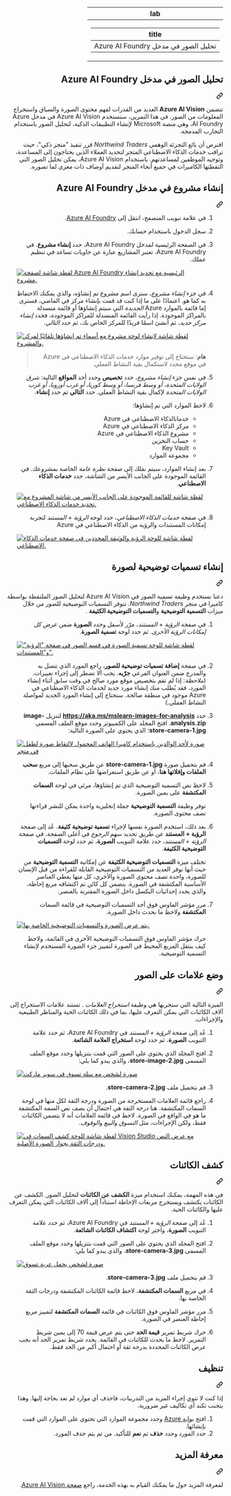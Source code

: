 <div class="Box-sc-g0xbh4-0 eoaCFS js-snippet-clipboard-copy-unpositioned undefined" data-hpc="true"><article class="markdown-body entry-content container-lg" itemprop="text"><div dir="rtl"><markdown-accessiblity-table data-catalyst=""><table>
  <thead>
  <tr>
  <th>lab</th>
  </tr>
  </thead>
  <tbody>
  <tr>
  <td><div dir="rtl"><table>
  <thead>
  <tr>
  <th>title</th>
  </tr>
  </thead>
  <tbody>
  <tr>
  <td><div dir="rtl">تحليل الصور في مدخل Azure AI Foundry</div></td>
  </tr>
  </tbody>
</table>
</div></td>
  </tr>
  </tbody>
</table></markdown-accessiblity-table>

<div class="markdown-heading" dir="rtl"><h1 tabindex="-1" class="heading-element" dir="rtl">تحليل الصور في مدخل Azure AI Foundry</h1><a id="user-content-تحليل-الصور-في-مدخل-azure-ai-foundry" class="anchor" aria-label="Permalink: تحليل الصور في مدخل Azure AI Foundry" href="#تحليل-الصور-في-مدخل-azure-ai-foundry"><svg class="octicon octicon-link" viewBox="0 0 16 16" version="1.1" width="16" height="16" aria-hidden="true"><path d="m7.775 3.275 1.25-1.25a3.5 3.5 0 1 1 4.95 4.95l-2.5 2.5a3.5 3.5 0 0 1-4.95 0 .751.751 0 0 1 .018-1.042.751.751 0 0 1 1.042-.018 1.998 1.998 0 0 0 2.83 0l2.5-2.5a2.002 2.002 0 0 0-2.83-2.83l-1.25 1.25a.751.751 0 0 1-1.042-.018.751.751 0 0 1-.018-1.042Zm-4.69 9.64a1.998 1.998 0 0 0 2.83 0l1.25-1.25a.751.751 0 0 1 1.042.018.751.751 0 0 1 .018 1.042l-1.25 1.25a3.5 3.5 0 1 1-4.95-4.95l2.5-2.5a3.5 3.5 0 0 1 4.95 0 .751.751 0 0 1-.018 1.042.751.751 0 0 1-1.042.018 1.998 1.998 0 0 0-2.83 0l-2.5 2.5a1.998 1.998 0 0 0 0 2.83Z"></path></svg></a></div>
<p dir="rtl">تتضمن <strong>Azure AI Vision</strong> العديد من القدرات لفهم محتوى الصورة والسياق واستخراج المعلومات من الصور. في هذا التمرين، ستستخدم Azure AI Vision في مدخل Azure AI Foundry، وهي منصة Microsoft لإنشاء التطبيقات الذكية، لتحليل الصور باستخدام التجارب المدمجة.</p>
<p dir="rtl">افترض أن بائع التجزئة الوهمي <em>Northwind Traders</em> قرر تنفيذ "متجر ذكي"، حيث تراقب خدمات الذكاء الاصطناعي المتجر لتحديد العملاء الذين يحتاجون إلى المساعدة، وتوجيه الموظفين لمساعدتهم. باستخدام Azure AI Vision، يمكن تحليل الصور التي التقطتها الكاميرات في جميع أنحاء المتجر لتقديم أوصاف ذات مغزى لما تصوره.</p>
<div class="markdown-heading" dir="rtl"><h2 tabindex="-1" class="heading-element" dir="rtl">إنشاء مشروع في مدخل Azure AI Foundry</h2><a id="user-content-إنشاء-مشروع-في-مدخل-azure-ai-foundry" class="anchor" aria-label="Permalink: إنشاء مشروع في مدخل Azure AI Foundry" href="#إنشاء-مشروع-في-مدخل-azure-ai-foundry"><svg class="octicon octicon-link" viewBox="0 0 16 16" version="1.1" width="16" height="16" aria-hidden="true"><path d="m7.775 3.275 1.25-1.25a3.5 3.5 0 1 1 4.95 4.95l-2.5 2.5a3.5 3.5 0 0 1-4.95 0 .751.751 0 0 1 .018-1.042.751.751 0 0 1 1.042-.018 1.998 1.998 0 0 0 2.83 0l2.5-2.5a2.002 2.002 0 0 0-2.83-2.83l-1.25 1.25a.751.751 0 0 1-1.042-.018.751.751 0 0 1-.018-1.042Zm-4.69 9.64a1.998 1.998 0 0 0 2.83 0l1.25-1.25a.751.751 0 0 1 1.042.018.751.751 0 0 1 .018 1.042l-1.25 1.25a3.5 3.5 0 1 1-4.95-4.95l2.5-2.5a3.5 3.5 0 0 1 4.95 0 .751.751 0 0 1-.018 1.042.751.751 0 0 1-1.042.018 1.998 1.998 0 0 0-2.83 0l-2.5 2.5a1.998 1.998 0 0 0 0 2.83Z"></path></svg></a></div>
<ol dir="rtl">
<li>
<p dir="rtl">في علامة تبويب المتصفح، انتقل إلى <a href="https://ai.azure.com?azure-portal=true" rel="nofollow">Azure AI Foundry</a>.</p>
</li>
<li>
<p dir="rtl">سجل الدخول باستخدام حسابك.</p>
</li>
<li>
<p dir="rtl">في الصفحة الرئيسية لمدخل Azure AI Foundry، حدد <strong>إنشاء مشروع</strong>. في Azure AI Foundry، تعتبر المشاريع عبارة عن حاويات تساعد في تنظيم عملك.</p>
</li>
<p dir="auto"><a target="_blank" rel="noopener noreferrer" href="https://github.com/MicrosoftLearning/mslearn-ai-fundamentals/blob/main/Instructions/Labs/media/azure-ai-foundry-home-page.png"><img src="https://github.com/MicrosoftLearning/mslearn-ai-fundamentals/blob/main/Instructions/Labs/media/azure-ai-foundry-home-page.png" alt="لقطة شاشة لصفحة Azure AI Foundry الرئيسية مع تحديد إنشاء مشروع." style="max-width: 100%;"></a></p>
</li>
<li>
<p dir="rtl">في جزء <em>إنشاء مشروع</em>، سترى اسم مشروع تم إنشاؤه، والذي يمكنك الاحتفاظ به كما هو. اعتمادًا على ما إذا كنت قد قمت بإنشاء مركز في الماضي، فسترى إما قائمة بالموارد Azure <em>الجديدة</em> التي سيتم إنشاؤها أو قائمة منسدلة بالمراكز الموجودة. إذا رأيت القائمة المنسدلة للمراكز الموجودة، فحدد <em>إنشاء مركز جديد</em>، ثم أنشئ اسمًا فريدًا للمركز الخاص بك، ثم حدد <em>التالي</em>.</p>
</li>
<p dir="auto"><a target="_blank" rel="noopener noreferrer" href="https://github.com/MicrosoftLearning/mslearn-ai-fundamentals/blob/main/Instructions/Labs/media/azure-ai-foundry-create-project.png"><img src="https://github.com/MicrosoftLearning/mslearn-ai-fundamentals/blob/main/Instructions/Labs/media/azure-ai-foundry-create-project.png" alt="لقطة شاشة لإنشاء لوحة مشروع مع أسماء تم إنشاؤها تلقائيًا لمركز والمشروع." style="max-width: 100%;"></a></p>
<blockquote>
<p dir="rtl"><strong>هام</strong>: ستحتاج إلى توفير موارد خدمات الذكاء الاصطناعي في Azure في موقع محدد لاستكمال بقية النشاط العملي.</p>
</blockquote>
</li>
<li>
<p dir="rtl">في نفس جزء <em>إنشاء مشروع</em>، حدد <strong>تخصيص</strong> وحدد أحد <strong>المواقع</strong> التالية: <em>شرق الولايات المتحدة، أو وسط فرنسا، أو وسط كوريا، أو غرب أوروبا، أو غرب الولايات المتحدة</em> لإكمال بقية النشاط العملي. حدد <strong>التالي</strong> ثم حدد <strong>إنشاء</strong>.</p>
</li>
<li>
<p dir="rtl">لاحظ الموارد التي تم إنشاؤها:</p>
<ul dir="rtl">
<li>خدماتالذكاء الاصطناعي في Azure</li>
<li>مركز الذكاء الاصطناعي في Azure</li>
<li>مشروع الذكاء الاصطناعي في Azure</li>
<li>حساب التخزين</li>
<li>Key Vault</li>
<li>مجموعة الموارد</li>
</ul>
</li>
<li>
<p dir="rtl">بعد إنشاء الموارد، سيتم نقلك إلى صفحة <em>نظرة عامة</em> الخاصة بمشروعك. في القائمة الموجودة على الجانب الأيسر من الشاشة، حدد <strong>خدمات الذكاء الاصطناعي</strong>.</p>
</li>
<p dir="auto"><a target="_blank" rel="noopener noreferrer" href="https://github.com/MicrosoftLearning/mslearn-ai-fundamentals/blob/main/Instructions/Labs/media/azure-ai-foundry-ai-services.png"><img src="https://github.com/MicrosoftLearning/mslearn-ai-fundamentals/blob/main/Instructions/Labs/media/azure-ai-foundry-ai-services.png" alt="لقطة شاشة للقائمة الموجودة على الجانب الأيسر من شاشة المشروع مع تحديد خدمات الذكاء الاصطناعي." style="max-width: 100%;"></a></p>
</li>
<li>
<p dir="rtl">في صفحة <em>خدمات الذكاء الاصطناعي</em>، حدد لوحة <em>الرؤية + المستند</em> لتجربة إمكانات المستندات والرؤية من الذكاء الاصطناعي في Azure</p>
</li>
<p dir="auto"><a target="_blank" rel="noopener noreferrer" href="https://github.com/MicrosoftLearning/mslearn-ai-fundamentals/blob/main/Instructions/Labs/media/vision-document-tile.png"><img src="https://github.com/MicrosoftLearning/mslearn-ai-fundamentals/blob/main/Instructions/Labs/media/vision-document-tile.png" alt="لقطة شاشة للوحة الرؤية والوثيقة المحددين في صفحة خدمات الذكاء الاصطناعي." style="max-width: 100%;"></a></p>
</li>
</ol>
<div class="markdown-heading" dir="rtl"><h2 tabindex="-1" class="heading-element" dir="rtl">إنشاء تسميات توضيحية لصورة</h2><a id="user-content-إنشاء-تسميات-توضيحية-لصورة" class="anchor" aria-label="Permalink: إنشاء تسميات توضيحية لصورة" href="#إنشاء-تسميات-توضيحية-لصورة"><svg class="octicon octicon-link" viewBox="0 0 16 16" version="1.1" width="16" height="16" aria-hidden="true"><path d="m7.775 3.275 1.25-1.25a3.5 3.5 0 1 1 4.95 4.95l-2.5 2.5a3.5 3.5 0 0 1-4.95 0 .751.751 0 0 1 .018-1.042.751.751 0 0 1 1.042-.018 1.998 1.998 0 0 0 2.83 0l2.5-2.5a2.002 2.002 0 0 0-2.83-2.83l-1.25 1.25a.751.751 0 0 1-1.042-.018.751.751 0 0 1-.018-1.042Zm-4.69 9.64a1.998 1.998 0 0 0 2.83 0l1.25-1.25a.751.751 0 0 1 1.042.018.751.751 0 0 1 .018 1.042l-1.25 1.25a3.5 3.5 0 1 1-4.95-4.95l2.5-2.5a3.5 3.5 0 0 1 4.95 0 .751.751 0 0 1-.018 1.042.751.751 0 0 1-1.042.018 1.998 1.998 0 0 0-2.83 0l-2.5 2.5a1.998 1.998 0 0 0 0 2.83Z"></path></svg></a></div>
<p dir="rtl">دعنا نستخدم وظيفة تسمية الصور في Azure AI Vision لتحليل الصور الملتقطة بواسطة كاميرا في متجر <em>Northwind Traders</em>. تتوفر التسميات التوضيحية للصور من خلال ميزات <strong>التسمية التوضيحية</strong> و<strong>التسميات التوضيحية الكثيفة</strong> .</p>
<ol dir="rtl">
<li>
<p dir="rtl">في صفحة <em>الرؤية + المستند</em>، مرّر لأسفل وحدد <strong>الصورة</strong> ضمن <em>عرض كل إمكانات الرؤية الأخرى</em>. ثم حدد لوحة <strong>تسمية الصورة</strong>.</p>
</li>
<p dir="auto"><a target="_blank" rel="noopener noreferrer" href="https://github.com/MicrosoftLearning/mslearn-ai-fundamentals/blob/main/Instructions/Labs/media/vision-image-captioning-tile.png"><img src="https://github.com/MicrosoftLearning/mslearn-ai-fundamentals/blob/main/Instructions/Labs/media/vision-image-captioning-tile.png" alt="لقطة شاشة للوحة تسمية الصورة في قسم الصور في صفحة &quot;الرؤية&quot; و&quot;المستندات&quot;." style="max-width: 100%;"></a></p>
</li>
<li>
<p dir="rtl">في صفحة <strong>إضافة تسميات توضيحية للصور</strong>، راجع المورد الذي تتصل به والمدرج ضمن العنوان الفرعي <strong>جرّبه</strong>. يجب ألا تضطر إلى إجراء تغييرات. (<em>ملاحظة</em>: إذا لم تقم بتخصيص موقع مورد صالح في وقت سابق أثناء إنشاء المورد، فقد يُطلب منك إنشاء مورد جديد لخدمات الذكاء الاصطناعي في Azure موجود في منطقة صالحة. ستحتاج إلى إنشاء المورد الجديد لمواصلة النشاط العملي.)</p>
</li>
<li>
<p dir="rtl">حدد <a href="https://aka.ms/mslearn-images-for-analysis" rel="nofollow"><strong>https://aka.ms/mslearn-images-for-analysis</strong></a> لتنزيل <strong>image-analysis.zip</strong>. افتح المجلد على الكمبيوتر وحدد موقع الملف المسمى <strong>store-camera-1.jpg</strong>؛ الذي يحتوي على الصورة التالية:</p>
</li>
<p dir="auto"><a target="_blank" rel="noopener noreferrer" href="https://github.com/MicrosoftLearning/mslearn-ai-fundamentals/blob/main/Instructions/Labs/media/analyze-images-vision/store-camera-1.jpg"><img src="https://github.com/MicrosoftLearning/mslearn-ai-fundamentals/blob/main/Instructions/Labs/media/analyze-images-vision/store-camera-1.jpg" alt="صورة لأحد الوالدين باستخدام كاميرا الهاتف المحمول لالتقاط صورة لطفل في متجر" style="max-width: 100%;"></a></p>
</li>
<li>
<p dir="rtl">قم بتحميل صورة <strong>store-camera-1.jpg</strong> عن طريق سحبها إلى مربع <strong>سحب الملفات وإفلاتها هنا</strong>، أو عن طريق استعراضها على نظام الملفات.</p>
</li>
<li>
<p dir="rtl">لاحظ نص التسمية التوضيحية الذي تم إنشاؤها، مرئي في لوحة <strong>السمات المكتشفة</strong> على يمين الصورة.</p>
<p dir="rtl">توفر وظيفة <strong>التسمية التوضيحية</strong> جملة إنجليزية واحدة يمكن للبشر قراءتها تصف محتوى الصورة.</p>
</li>
<li>
<p dir="rtl">بعد ذلك، استخدم الصورة نفسها لإجراء <strong>تسمية توضيحية كثيفة</strong>. عُد إلى صفحة <strong>الرؤية + المستند</strong> عن طريق تحديد سهم <em>الرجوع</em> في أعلى الصفحة. في صفحة <em>الرؤية + المستند</em>، حدد علامة التبويب <strong>الصورة</strong>، ثم حدد لوحة <strong>التسميات التوضيحية الكثيفة</strong>.</p>
<p dir="rtl">تختلف ميزة <strong>التسميات التوضيحية الكثيفة</strong> عن إمكانية <strong>التسمية التوضيحية</strong> من حيث أنها توفر العديد من التسميات التوضيحية القابلة للقراءة من قبل الإنسان للصورة، واحدة تصف محتوى الصورة والأخرى، كل منها يغطي العناصر الأساسية المكتشفة في الصورة. يتضمن كل كائن تم اكتشافه مربع إحاطة، والذي يحدد إحداثيات البكسل داخل الصورة المقترنة بالعنصر.</p>
</li>
<li>
<p dir="rtl">مرر مؤشر الماوس فوق أحد التسميات التوضيحية في قائمة السمات <strong>المكتشفة</strong> ولاحظ ما يحدث داخل الصورة.</p>
</li>
<p dir="auto"><a target="_blank" rel="noopener noreferrer" href="https://github.com/MicrosoftLearning/mslearn-ai-fundamentals/blob/main/Instructions/Labs/media/analyze-images-vision/dense-captioning.png"><img src="https://github.com/MicrosoftLearning/mslearn-ai-fundamentals/blob/main/Instructions/Labs/media/analyze-images-vision/dense-captioning.png" alt="يتم عرض الصورة والتسميات التوضيحية الخاصة بها." style="max-width: 100%;"></a></p>
<p dir="rtl">حرك مؤشر الماوس فوق التسميات التوضيحية الأخرى في القائمة، ولاحظ كيف ينتقل المربع المحيط في الصورة لتمييز جزء الصورة المستخدم لإنشاء التسمية التوضيحية.</p>
</li>
</ol>
<div class="markdown-heading" dir="rtl"><h2 tabindex="-1" class="heading-element" dir="rtl">وضع علامات على الصور</h2><a id="user-content-وضع-علامات-على-الصور" class="anchor" aria-label="Permalink: وضع علامات على الصور" href="#وضع-علامات-على-الصور"><svg class="octicon octicon-link" viewBox="0 0 16 16" version="1.1" width="16" height="16" aria-hidden="true"><path d="m7.775 3.275 1.25-1.25a3.5 3.5 0 1 1 4.95 4.95l-2.5 2.5a3.5 3.5 0 0 1-4.95 0 .751.751 0 0 1 .018-1.042.751.751 0 0 1 1.042-.018 1.998 1.998 0 0 0 2.83 0l2.5-2.5a2.002 2.002 0 0 0-2.83-2.83l-1.25 1.25a.751.751 0 0 1-1.042-.018.751.751 0 0 1-.018-1.042Zm-4.69 9.64a1.998 1.998 0 0 0 2.83 0l1.25-1.25a.751.751 0 0 1 1.042.018.751.751 0 0 1 .018 1.042l-1.25 1.25a3.5 3.5 0 1 1-4.95-4.95l2.5-2.5a3.5 3.5 0 0 1 4.95 0 .751.751 0 0 1-.018 1.042.751.751 0 0 1-1.042.018 1.998 1.998 0 0 0-2.83 0l-2.5 2.5a1.998 1.998 0 0 0 0 2.83Z"></path></svg></a></div>
<p dir="rtl">الميزة التالية التي ستجربها هي وظيفة <em>استخراج العلامات</em> . تستند علامات الاستخراج إلى آلاف الكائنات التي يمكن التعرف عليها، بما في ذلك الكائنات الحية والمناظر الطبيعية والإجراءات.</p>
<ol dir="rtl">
<li>
<p dir="rtl">عُد إلى صفحة <em>الرؤية + المستند</em> في Azure AI Foundry، ثم حدد علامة التبويب <strong>الصورة</strong>، ثم حدد لوحة <strong>استخراج العلامة الشائعة</strong>.</p>
</li>
<li>
<p dir="rtl">افتح المجلد الذي يحتوي على الصور التي قمت بتنزيلها وحدد موقع الملف المسمى <strong>store-image-2.jpg</strong>، والذي يبدو كما يلي:</p>
</li>
<p dir="auto"><a target="_blank" rel="noopener noreferrer" href="https://github.com/MicrosoftLearning/mslearn-ai-fundamentals/blob/main/Instructions/Labs/media/analyze-images-vision/store-camera-2.jpg"><img src="https://github.com/MicrosoftLearning/mslearn-ai-fundamentals/blob/main/Instructions/Labs/media/analyze-images-vision/store-camera-2.jpg" alt="صورة لشخص مع سلة تسوق في سوبر ماركت" style="max-width: 100%;"></a></p>
</li>
<li>
<p dir="rtl">قم بتحميل ملف <strong>store-camera-2.jpg</strong>.</p>
</li>
<li>
<p dir="rtl">راجع قائمة العلامات المستخرجة من الصورة ودرجة الثقة لكل منها في لوحة السمات المكتشفة. هنا درجة الثقة هي احتمال أن يصف نص السمة المكتشفة ما هو في الواقع في الصورة. لاحظ في قائمة العلامات أنه لا يتضمن الكائنات فقط، ولكن الإجراءات، مثل <em>التسوق</em> و<em>البيع</em> و<em>الوقوف</em>.</p>
</li>
<p dir="auto"><a target="_blank" rel="noopener noreferrer" href="https://github.com/MicrosoftLearning/mslearn-ai-fundamentals/blob/main/Instructions/Labs/media/analyze-images-vision/detect-attributes.png"><img src="https://github.com/MicrosoftLearning/mslearn-ai-fundamentals/blob/main/Instructions/Labs/media/analyze-images-vision/detect-attributes.png" alt="لقطة شاشة للوحة كشف السمات في Vision Studio مع عرض النص ودرجات الثقة بجوار الصورة الأصلية." style="max-width: 100%;"></a></p>
</li>
</ol>
<div class="markdown-heading" dir="rtl"><h2 tabindex="-1" class="heading-element" dir="rtl">كشف الكائنات</h2><a id="user-content-كشف-الكائنات" class="anchor" aria-label="Permalink: كشف الكائنات" href="#كشف-الكائنات"><svg class="octicon octicon-link" viewBox="0 0 16 16" version="1.1" width="16" height="16" aria-hidden="true"><path d="m7.775 3.275 1.25-1.25a3.5 3.5 0 1 1 4.95 4.95l-2.5 2.5a3.5 3.5 0 0 1-4.95 0 .751.751 0 0 1 .018-1.042.751.751 0 0 1 1.042-.018 1.998 1.998 0 0 0 2.83 0l2.5-2.5a2.002 2.002 0 0 0-2.83-2.83l-1.25 1.25a.751.751 0 0 1-1.042-.018.751.751 0 0 1-.018-1.042Zm-4.69 9.64a1.998 1.998 0 0 0 2.83 0l1.25-1.25a.751.751 0 0 1 1.042.018.751.751 0 0 1 .018 1.042l-1.25 1.25a3.5 3.5 0 1 1-4.95-4.95l2.5-2.5a3.5 3.5 0 0 1 4.95 0 .751.751 0 0 1-.018 1.042.751.751 0 0 1-1.042.018 1.998 1.998 0 0 0-2.83 0l-2.5 2.5a1.998 1.998 0 0 0 0 2.83Z"></path></svg></a></div>
<p dir="rtl">في هذه المهمة، يمكنك استخدام ميزة <strong>الكشف عن الكائنات</strong> لتحليل الصور. الكشف عن الكائنات يكتشف ويستخرج مربعات الإحاطة استناداً إلى آلاف الكائنات التي يمكن التعرف عليها والكائنات الحية.</p>
<ol dir="rtl">
<li>
<p dir="rtl">عُد إلى صفحة <em>الرؤية + المستند</em> في Azure AI Foundry، ثم حدد علامة التبويب <strong>الصورة</strong>، واختر لوحة <strong>اكتشاف الكائنات الشائعة</strong>.</p>
</li>
<li>
<p dir="rtl">افتح المجلد الذي يحتوي على الصور التي قمت بتنزيلها وحدد موقع الملف المسمى <strong>store-camera-3.jpg</strong>، والذي يبدو كما يلي:</p>
</li>
<p dir="auto"><a target="_blank" rel="noopener noreferrer" href="https://github.com/MicrosoftLearning/mslearn-ai-fundamentals/blob/main/Instructions/Labs/media/analyze-images-vision/store-camera-3.jpg"><img src="https://github.com/MicrosoftLearning/mslearn-ai-fundamentals/blob/main/Instructions/Labs/media/analyze-images-vision/store-camera-3.jpg" alt="صورة لشخص يحمل عربة تسوق" style="max-width: 100%;"></a></p>
</li>
<li>
<p dir="rtl">قم بتحميل ملف <strong>store-camera-3.jpg</strong>.</p>
</li>
<li>
<p dir="rtl">في مربع <strong>السمات المكتشفة</strong>، لاحظ قائمة الكائنات المكتشفة ودرجات الثقة الخاصة بها.</p>
</li>
<li>
<p dir="rtl">مرر مؤشر الماوس فوق الكائنات في قائمة <strong>السمات المكتشفة</strong> لتمييز مربع إحاطة العنصر في الصورة.</p>
</li>
<li>
<p dir="rtl">حرك شريط تمرير <strong>قيمة الحد</strong> حتى يتم عرض قيمة 70 إلى يمين شريط التمرير. لاحظ ما يحدث للكائنات في القائمة. يحدد شريط تمرير الحد أنه يجب عرض الكائنات المحددة بدرجة ثقة أو احتمال أكبر من الحد فقط.</p>
</li>
</ol>
<div class="markdown-heading" dir="rtl"><h2 tabindex="-1" class="heading-element" dir="rtl">تنظيف</h2><a id="user-content-تنظيف" class="anchor" aria-label="Permalink: تنظيف" href="#تنظيف"><svg class="octicon octicon-link" viewBox="0 0 16 16" version="1.1" width="16" height="16" aria-hidden="true"><path d="m7.775 3.275 1.25-1.25a3.5 3.5 0 1 1 4.95 4.95l-2.5 2.5a3.5 3.5 0 0 1-4.95 0 .751.751 0 0 1 .018-1.042.751.751 0 0 1 1.042-.018 1.998 1.998 0 0 0 2.83 0l2.5-2.5a2.002 2.002 0 0 0-2.83-2.83l-1.25 1.25a.751.751 0 0 1-1.042-.018.751.751 0 0 1-.018-1.042Zm-4.69 9.64a1.998 1.998 0 0 0 2.83 0l1.25-1.25a.751.751 0 0 1 1.042.018.751.751 0 0 1 .018 1.042l-1.25 1.25a3.5 3.5 0 1 1-4.95-4.95l2.5-2.5a3.5 3.5 0 0 1 4.95 0 .751.751 0 0 1-.018 1.042.751.751 0 0 1-1.042.018 1.998 1.998 0 0 0-2.83 0l-2.5 2.5a1.998 1.998 0 0 0 0 2.83Z"></path></svg></a></div>
<p dir="rtl">إذا كنت لا تنوي إجراء المزيد من التدريبات، فاحذف أي موارد لم تعد بحاجة إليها. وهذا يتجنب تكبد أي تكاليف غير ضرورية.</p>
<ol dir="rtl">
<li>افتح <a href="https://portal.azure.com" rel="nofollow">بوابة Azure</a> وحدد مجموعة الموارد التي تحتوي على الموارد التي قمت بإنشائها.</li>
<li>حدد المورد وحدد <strong>حذف</strong> ثم <strong>نعم</strong> للتأكيد. من ثم يتم حذف المورد.</li>
</ol>
<div class="markdown-heading" dir="rtl"><h2 tabindex="-1" class="heading-element" dir="rtl">معرفة المزيد</h2><a id="user-content-معرفة-المزيد" class="anchor" aria-label="Permalink: معرفة المزيد" href="#معرفة-المزيد"><svg class="octicon octicon-link" viewBox="0 0 16 16" version="1.1" width="16" height="16" aria-hidden="true"><path d="m7.775 3.275 1.25-1.25a3.5 3.5 0 1 1 4.95 4.95l-2.5 2.5a3.5 3.5 0 0 1-4.95 0 .751.751 0 0 1 .018-1.042.751.751 0 0 1 1.042-.018 1.998 1.998 0 0 0 2.83 0l2.5-2.5a2.002 2.002 0 0 0-2.83-2.83l-1.25 1.25a.751.751 0 0 1-1.042-.018.751.751 0 0 1-.018-1.042Zm-4.69 9.64a1.998 1.998 0 0 0 2.83 0l1.25-1.25a.751.751 0 0 1 1.042.018.751.751 0 0 1 .018 1.042l-1.25 1.25a3.5 3.5 0 1 1-4.95-4.95l2.5-2.5a3.5 3.5 0 0 1 4.95 0 .751.751 0 0 1-.018 1.042.751.751 0 0 1-1.042.018 1.998 1.998 0 0 0-2.83 0l-2.5 2.5a1.998 1.998 0 0 0 0 2.83Z"></path></svg></a></div>
<p dir="rtl">لمعرفة المزيد حول ما يمكنك القيام به بهذه الخدمة، راجع <a href="https://learn.microsoft.com/azure/ai-services/computer-vision/overview" rel="nofollow">صفحة Azure AI Vision</a>.</p>
</article></div>
